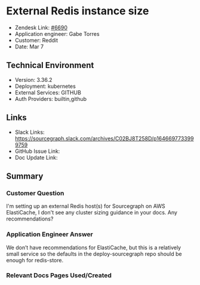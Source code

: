 
# External Redis instance size <!-- Ticket Title  Hint: include keywords to make it searchable -->

- Zendesk Link: [#6690](https://sourcegraph.zendesk.com/agent/tickets/6690)
- Application engineer: Gabe Torres
- Customer: Reddit <!-- Redact if this contains personally identifying information -->
- Date: Mar 7

<!-- Data populated from integration, speak to Ben Gordon or Michael Bali if not working -->
<!-- During Internal team trial, fill missing data manually (we are waiting for all data to sync) -->

## Technical Environment
- Version: 3.36.2​
- Deployment: kubernetes
- External Services: GITHUB
- Auth Providers: builtin,github


## Links
<!-- Data for application engineer manual entry -->
- Slack Links: https://sourcegraph.slack.com/archives/C02BJ8T258D/p1646697733999759 
- GitHub Issue Link:
- Doc Update Link:

## Summary
### Customer Question
I'm setting up an external Redis host(s) for Sourcegraph on AWS ElastiCache, I don't see any cluster sizing guidance in your docs. Any recommendations?

### Application Engineer Answer
We don’t have recommendations for ElastiCache, but this is a relatively small service so the defaults in the deploy-sourcegraph repo should be enough for redis-store.

### Relevant Docs Pages Used/Created

<!-- Once complete, upload a copy to https://github.com/sourcegraph/support-tools-internal/tree/main/resolved-tickets as a .md file -->
<!-- Name the file 6690.md -->
